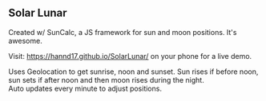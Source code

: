 ## Solar Lunar

Created w/ SunCalc, a JS framework for sun and moon positions. It's awesome.  

Visit: https://hannd17.github.io/SolarLunar/ on your phone for a live demo.

Uses Geolocation to get sunrise, noon and sunset. Sun rises if before noon, sun sets if after noon and then moon rises during the night.  
Auto updates every minute to adjust positions.

